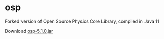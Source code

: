 osp
===

Forked version of Open Source Physics Core Library, compiled in Java 11

Download [osp-5.1.0.jar](https://github.com/kjergens/osp-5.1.0/raw/master/jars/osp-5.1.0.jar)
